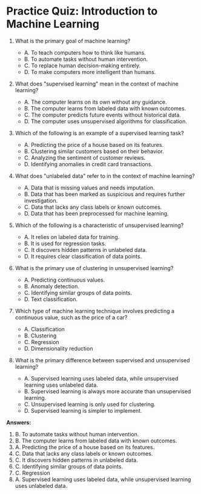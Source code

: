 # Practice Quiz: Introduction to Machine Learning

1. What is the primary goal of machine learning?
   - A. To teach computers how to think like humans.
   - B. To automate tasks without human intervention.
   - C. To replace human decision-making entirely.
   - D. To make computers more intelligent than humans.

2. What does "supervised learning" mean in the context of machine learning?
   - A. The computer learns on its own without any guidance.
   - B. The computer learns from labeled data with known outcomes.
   - C. The computer predicts future events without historical data.
   - D. The computer uses unsupervised algorithms for classification.

3. Which of the following is an example of a supervised learning task?
   - A. Predicting the price of a house based on its features.
   - B. Clustering similar customers based on their behavior.
   - C. Analyzing the sentiment of customer reviews.
   - D. Identifying anomalies in credit card transactions.

4. What does "unlabeled data" refer to in the context of machine learning?
   - A. Data that is missing values and needs imputation.
   - B. Data that has been marked as suspicious and requires further investigation.
   - C. Data that lacks any class labels or known outcomes.
   - D. Data that has been preprocessed for machine learning.

5. Which of the following is a characteristic of unsupervised learning?
   - A. It relies on labeled data for training.
   - B. It is used for regression tasks.
   - C. It discovers hidden patterns in unlabeled data.
   - D. It requires clear classification of data points.

6. What is the primary use of clustering in unsupervised learning?
   - A. Predicting continuous values.
   - B. Anomaly detection.
   - C. Identifying similar groups of data points.
   - D. Text classification.

7. Which type of machine learning technique involves predicting a continuous value, such as the price of a car?
   - A. Classification
   - B. Clustering
   - C. Regression
   - D. Dimensionality reduction

8. What is the primary difference between supervised and unsupervised learning?
   - A. Supervised learning uses labeled data, while unsupervised learning uses unlabeled data.
   - B. Supervised learning is always more accurate than unsupervised learning.
   - C. Unsupervised learning is only used for clustering.
   - D. Supervised learning is simpler to implement.

**Answers:**
1. B. To automate tasks without human intervention.
2. B. The computer learns from labeled data with known outcomes.
3. A. Predicting the price of a house based on its features.
4. C. Data that lacks any class labels or known outcomes.
5. C. It discovers hidden patterns in unlabeled data.
6. C. Identifying similar groups of data points.
7. C. Regression
8. A. Supervised learning uses labeled data, while unsupervised learning uses unlabeled data.
